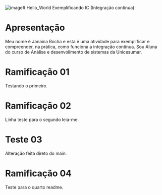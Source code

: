 ![image](https://github.com/UniceMod52-2023/Ead15/assets/144626536/0e6aa464-c38a-4397-abcc-966d1b78215e)# Hello_World
Exemplificando IC (Integração contínua):

# Apresentação
Meu nome é Janaina Rocha e esta é uma atividade para exemplificar e compreender, na prática, como funciona a integração contínua.
Sou Aluna do curso de Análise e desenvolimento de sistemas da Unicesumar.

# Ramificação  01
Testando  o primeiro.

# Ramificação 02
Linha teste para o segundo leia-me.

# Teste 03
Alteração feita direto do main.

# Ramificação 04 
Teste para o quarto readme.
